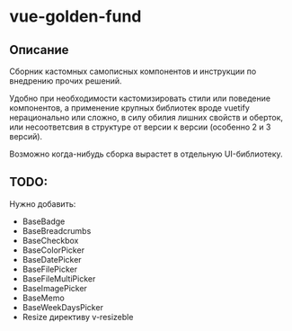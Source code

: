 # vue-golden-fund

## Описание
Сборник кастомных самописных компонентов и инструкции по внедрению прочих решений.

Удобно при необходимости кастомизировать стили или поведение компонентов, а применение крупных библиотек вроде vuetify нерационально или сложно, в силу обилия лишних свойств и оберток, или несоответсвия в структуре от версии к версии (особенно 2 и 3 версий).

Возможно когда-нибудь сборка вырастет в отдельную UI-библиотеку.

## TODO:
Нужно добавить:
- BaseBadge
- BaseBreadcrumbs
- BaseCheckbox
- BaseColorPicker
- BaseDatePicker
- BaseFilePicker
- BaseFileMultiPicker
- BaseImagePicker
- BaseMemo
- BaseWeekDaysPicker
- Resize директиву v-resizeble
